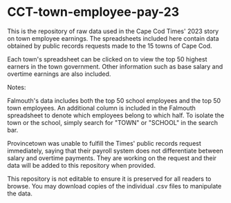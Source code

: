 # CCT-town-employee-pay-23
This is the repository of raw data used in the Cape Cod Times' 2023 story on town employee earnings. The spreadsheets included here contain data obtained by public records requests made to the 15 towns of Cape Cod.

Each town's spreadsheet can be clicked on to view the top 50 highest earners in the town government. Other information such as base salary and overtime earnings are also included.

Notes: 

Falmouth's data includes both the top 50 school employees and the top 50 town employees. An additional column is included in the Falmouth spreadsheet to denote which employees belong to which half. To isolate the town or the school, simply search for "TOWN" or "SCHOOL" in the search bar.

Provincetown was unable to fulfill the Times' public records request immediately, saying that their payroll system does not differentiate between salary and overtime payments. They are working on the request and their data will be added to this repository when provided.

This repository is not editable to ensure it is preserved for all readers to browse. You may download copies of the individual .csv files to manipulate the data.
